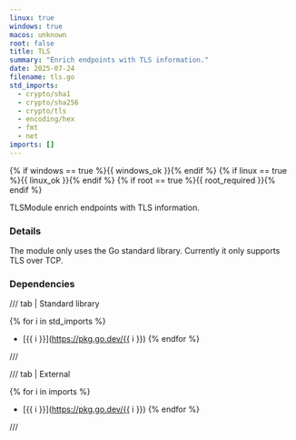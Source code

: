 ```yaml
---
linux: true
windows: true
macos: unknown
root: false
title: TLS
summary: "Enrich endpoints with TLS information."
date: 2025-07-24
filename: tls.go
std_imports:
  - crypto/sha1
  - crypto/sha256
  - crypto/tls
  - encoding/hex
  - fmt
  - net
imports: []
---
```


{% if windows == true %}{{ windows_ok }}{% endif %}
{% if linux == true %}{{ linux_ok }}{% endif %}
{% if root == true %}{{ root_required }}{% endif %}

TLSModule enrich endpoints with TLS information.

### Details


The module only uses the Go standard library. Currently it only supports TLS over TCP.

### Dependencies

/// tab | Standard library

{% for i in std_imports %}
- [{{ i }}](https://pkg.go.dev/{{ i }})
{% endfor %}

///

/// tab | External

{% for i in imports %}
- [{{ i }}](https://pkg.go.dev/{{ i }})
{% endfor %}

///
